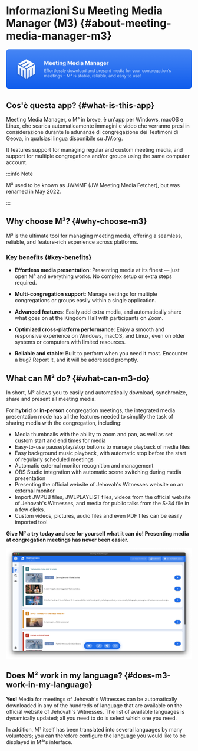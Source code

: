 # Informazioni Su Meeting Media Manager (M3) {#about-meeting-media-manager-m3}

![M³ banner](./../assets/m3-banner.png)

## Cos'è questa app? {#what-is-this-app}

Meeting Media Manager, o M³ in breve, è un'app per Windows, macOS e Linux, che scarica automaticamente immagini e video che verranno presi in considerazione durante le adunanze di congregazione dei Testimoni di Geova, in qualsiasi lingua disponibile su JW.org.

It features support for managing regular and custom meeting media, and support for multiple congregations and/or groups using the same computer account.

:::info Note

M³ used to be known as JWMMF (JW Meeting Media Fetcher), but was renamed in May 2022.

:::

## Why choose M³? {#why-choose-m3}

M³ is the ultimate tool for managing meeting media, offering a seamless, reliable, and feature-rich experience across platforms.

### Key benefits {#key-benefits}

- **Effortless media presentation**: Presenting media at its finest — just open M³ and everything works. No complex setup or extra steps required.

- **Multi-congregation support**: Manage settings for multiple congregations or groups easily within a single application.

- **Advanced features**: Easily add extra media, and automatically share what goes on at the Kingdom Hall with participants on Zoom.

- **Optimized cross-platform performance**: Enjoy a smooth and responsive experience on Windows, macOS, and Linux, even on older systems or computers with limited resources.

- **Reliable and stable**: Built to perform when you need it most. Encounter a bug? Report it, and it will be addressed promptly.

## What can M³ do? {#what-can-m3-do}

In short, M³ allows you to easily and automatically download, synchronize, share and present all meeting media.

For **hybrid** or **in-person** congregation meetings, the integrated media presentation mode has all the features needed to simplify the task of sharing media with the congregation, including:

- Media thumbnails with the ability to zoom and pan, as well as set custom start and end times for media
- Easy-to-use pause/play/stop buttons to manage playback of media files
- Easy background music playback, with automatic stop before the start of regularly scheduled meetings
- Automatic external monitor recognition and management
- OBS Studio integration with automatic scene switching during media presentation
- Presenting the official website of Jehovah's Witnesses website on an external monitor
- Import JWPUB files, JWLPLAYLIST files, videos from the official website of Jehovah's Witnesses, and media for public talks from the S-34 file in a few clicks.
- Custom videos, pictures, audio files and even PDF files can be easily imported too!

**Give M³ a try today and see for yourself what it can do! Presenting media at congregation meetings has never been easier.**

![M³ preview](./../assets/m3-preview.png)

## Does M³ work in my language? {#does-m3-work-in-my-language}

**Yes!** Media for meetings of Jehovah's Witnesses can be automatically downloaded in any of the hundreds of language that are available on the official website of Jehovah's Witnesses. The list of available languages is dynamically updated; all you need to do is select which one you need.

In addition, M³ itself has been translated into several languages by many volunteers; you can therefore configure the language you would like to be displayed in M³'s interface.
